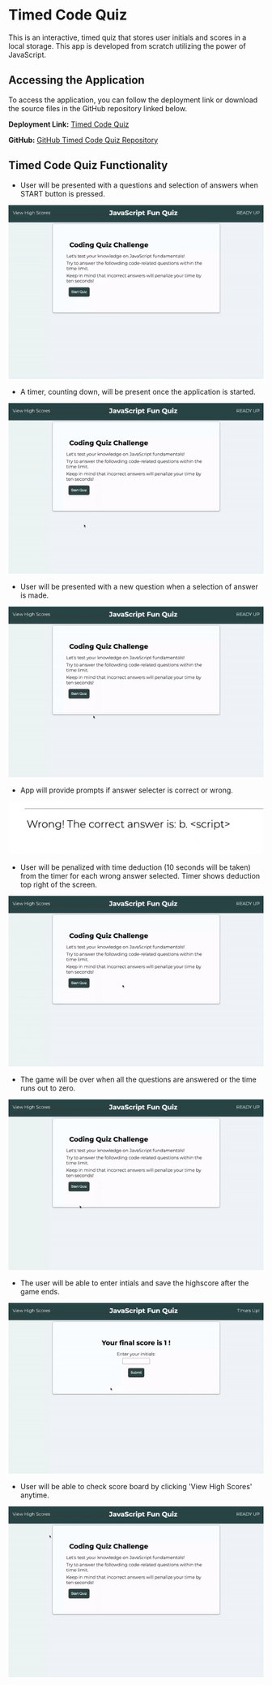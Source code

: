 # Timed Code Quiz


This is an interactive, timed quiz that stores user initials and scores in a local storage. This app is developed from scratch utilizing the power of JavaScript.

## Accessing the Application
To access the application, you can follow the deployment link or download the source files in the GitHub repository linked below.

<p><strong>Deployment Link:</strong> <a href="#">Timed Code Quiz</a></p>
<p><strong>GitHub:</strong> <a href="https://github.com/itsDenMat/timed_code_quiz">GitHub Timed Code Quiz Repository</a></p>

## Timed Code Quiz Functionality
* User will be presented with a questions and selection of answers when START button is pressed.

<p><img src="./assets/quiz-start-btn.gif"></p>

* A timer, counting down, will be present once the application is started.

<p><img src="./assets/quiz-timer.gif"></p>

* User will be presented with a new question when a selection of answer is made.

<p><img src="./assets/quiz-new-question.gif"></p>

* App will provide prompts if answer selecter is correct or wrong.

<p><img src="./assets/quiz-alert.png"></p>

* User will be penalized with time deduction (10 seconds will be taken) from the timer for each wrong answer selected. Timer shows deduction top right of the screen.

<p><img src="./assets/quiz-time-deduction.gif"></p>

* The game will be over when all the questions are answered or the time runs out to zero.
<p><img src="./assets/quiz-end.gif"></p>

* The user will be able to enter intials and save the highscore after the game ends.

<p><img src="./assets/quiz-score-save.gif"></p>

* User will be able to check score board by clicking 'View High Scores' anytime.

<p><img src="./assets/quiz-view-score.gif"></p>


